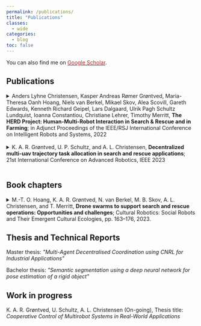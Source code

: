 ```yaml
---
permalink: /publications/
title: "Publications"
classes: 
  - wide
categories:
  - blog
toc: false
---
```


You can also find me on <a href="https://scholar.google.com/citations?user=NuJ_4VAAAAAJ&hl" target="_blank"><font color="brown">Google Scholar</font></a>.

## Publications

<details>
    <summary>Anders Lyhne Christensen, Kasper Andreas Rømer Grøntved, Maria-Theresa Oanh Hoang, Niels van Berkel, Mikael Skov, Alea Scovill, Gareth Edwards, Kenneth Richard Geipel, Lars Dalgaard, Ulrik Pagh Schultz Lundquist, Ioanna Constantiou, Christiane Lehrer, Timothy Merritt, <b>The HERD Project: Human-Multi-Robot Interaction in Search & Rescue and in Farming</b>;  in Adjunct Proceedings of the IEEE/RSJ International Conference on Intelligent Robots and Systems, 2022
    </summary>
    <br>
    <b>Abstract:</b> Large-scale multi-robot systems have numerous potential real-world applications. It is, however, still unclear how a human operator can effectively engage and control a system composed of multiple autonomous robots, especially in unstructured and outdoor environments. This paper reports on ongoing work in the project HERD --- Human-AI Collaboration: Engaging and Controlling Swarms of Robots and Drones, in which we focus on two concrete use cases from industrial partners, namely farming and search \& rescue. One of the industrial partners, Agro Intelligence ApS, currently sells autonomous farming robots, while the other, Robotto ApS, develops autonomous drone-based monitoring solutions for emergency responders. Both partners aim to scale their technologies to multi-robot/multi-drone operations. In this paper, we present the two use cases, their differences and similarities, challenges and preliminary results.
</details>
<br>
<details>
    <summary>K. A. R. Grøntved, U. P. Schultz, and A. L. Christensen, <b>Decentralized multi-uav trajectory task allocation in search and rescue applications</b>; 21st International Conference on Advanced Robotics, IEEE 2023</summary>
    <br>
    <b>Abstract:</b> Multi-UAV systems have significant potential to enhance search and rescue~(SAR) operations, since a search area can be covered faster than current approaches when multiple UAVs operate in parallel. While recent advancements within the field of multi-robot coverage planning have yielded promising results, current algorithms are predominately centralized. In this paper, we present a generalization of the well-known decentralized consensus-based bundle algorithm~(CBBA), that enables efficient task allocation in multi-UAV SAR operations. The generalized algorithm considers tasks as trajectories between two points where the traversal direction for each task is optimized in the task allocation process. We carry out a series of simulation-based experiments on benchmark problems and compare our results to a state-of-the-art centralized solution. We find that our novel decentralized approach yields times to completion similar to those achieved with a centralized coverage path planning approach, with only $1.9\%$ overhead cost. We furthermore find that our approach performs $6\%$ better than point allocations while scaling well with the number of UAVs involved in the search effort.
</details>
<br>

## Book chapters

<details>
    <summary>M.-T. O. Hoang, K. A. R. Grøntved, N. van Berkel, M. B. Skov, A. L. Christensen, and T. Merritt, <b>Drone swarms to support search and rescue operations: Opportunities and challenges</b>; Cultural Robotics: Social Robots and Their Emergent Cultural Ecologies, pp. 163–176, 2023.</summary>
    <br>
    <b>Abstract:</b> Emergency services organizations are committed to the challenging task of saving people in distress and minimizing harm across a wide range of events, including accidents, natural disasters, and search and rescue. The teams responsible for these operations use advanced equipment to support their missions. Given the risks and the time pressure of these missions, however, adopting new technologies requires careful testing and preparation. Drones have become a valuable technology in recent years for emergency services teams employed to locate people across vast and difficult to traverse terrains. These unmanned aerial vehicles are faster and cheaper to deploy than traditional crewed aircraft. While an individual drone can be helpful to personnel by quickly offering a bird's eye view, future scenarios may allow multiple drones working together as a swarm to reduce the time required to locate a person. Given these potentially high payoffs, we explored the challenges and opportunities of drone swarms in search and rescue operations. We conducted interviews as well as initial user studies with relevant stakeholders  to understand the challenges and opportunities for drone swarms in the context of search and rescue. Through this, we gained insights to inform the development of prototypes for drone swarm control interfaces, including both technical and human interaction concerns. While drone swarms can likely benefit search and rescue operations, the significant shift from single drones to swarms may necessitate re-imagining how rescue missions are conducted. We distill our findings into five key research challenges: visualization, situational awareness, technical issues, team culture, and public perception. We discuss initial steps to investigate these further.

</details>

## Thesis and Technical Reports

Master thesis: *"Multi-Agent Decentralised Coordination using CNRL for Industrial Applications"*

Bachelor thesis: *"Semantic segmentation using a deep neural network for pose estimation of a rigid object"*

## Work in progress

K. A. R. Grøntved, U. Schultz, A. L. Christensen (On-going), Thesis title: *Cooperative Control of Multirobot Systems in Real-World Applications*
